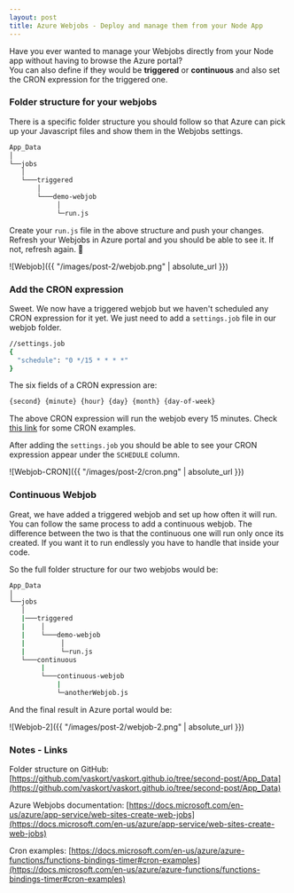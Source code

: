 ```yaml
---
layout: post
title: Azure Webjobs - Deploy and manage them from your Node App
---
```


Have you ever wanted to manage your Webjobs directly from your Node app without having to browse the Azure portal?  
You can also define if they would be **triggered** or **continuous** and also set the CRON expression for the triggered one.

### Folder structure for your webjobs

There is a specific folder structure you should follow so that Azure can pick up your Javascript files and show them in the Webjobs settings.

```bash
App_Data 
│
└──jobs
   │
   └───triggered
       │   
       └───demo-webjob
            │
            └─run.js
```

Create your `run.js` file in the above structure and push your changes. Refresh your Webjobs in Azure portal and you should be able to see it. If not, refresh again. :grimacing:

![Webjob]({{ "/images/post-2/webjob.png" | absolute_url }})

### Add the CRON expression

Sweet. We now have a triggered webjob but we haven't scheduled any CRON expression for it yet. We just need to add a `settings.job` file in our webjob folder.

```bash
//settings.job
{
  "schedule": "0 */15 * * * *"
}
```

The six fields of a CRON expression are:

```bash
{second} {minute} {hour} {day} {month} {day-of-week}
```

The above CRON expression will run the webjob every 15 minutes. Check [this link](https://docs.microsoft.com/en-us/azure/azure-functions/functions-bindings-timer#cron-examples) for some CRON examples.

After adding the `settings.job` you should be able to see your CRON expression appear under the `SCHEDULE` column.

![Webjob-CRON]({{ "/images/post-2/cron.png" | absolute_url }})

### Continuous Webjob

Great, we have added a triggered webjob and set up how often it will run. You can follow the same process to add a continuous webjob. The difference between the two is that the continuous one will run only once its created. If you want it to run endlessly you have to handle that inside your code.  

So the full folder structure for our two webjobs would be:

```bash
App_Data 
│
└──jobs
   │
   |───triggered
   |    │   
   |    └───demo-webjob
   |         │
   |         └─run.js
   └───continuous
        |
        └───continuous-webjob
            |
            └─anotherWebjob.js
```

And the final result in Azure portal would be:  

![Webjob-2]({{ "/images/post-2/webjob-2.png" | absolute_url }})

### Notes - Links

Folder structure on GitHub: [https://github.com/vaskort/vaskort.github.io/tree/second-post/App_Data](https://github.com/vaskort/vaskort.github.io/tree/second-post/App_Data) 

Azure Webjobs documentation: [https://docs.microsoft.com/en-us/azure/app-service/web-sites-create-web-jobs](https://docs.microsoft.com/en-us/azure/app-service/web-sites-create-web-jobs)  

Cron examples: [https://docs.microsoft.com/en-us/azure/azure-functions/functions-bindings-timer#cron-examples](https://docs.microsoft.com/en-us/azure/azure-functions/functions-bindings-timer#cron-examples)  